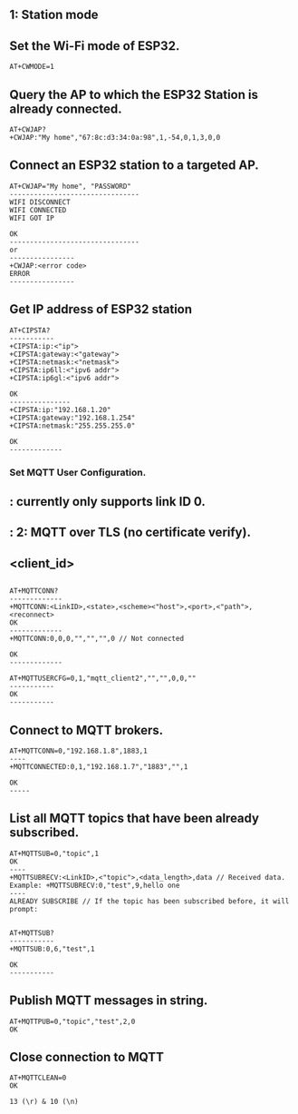 ## 1: Station mode
## Set the Wi-Fi mode of ESP32.
```
AT+CWMODE=1
```

## Query the AP to which the ESP32 Station is already connected.
```
AT+CWJAP?
+CWJAP:"My home","67:8c:d3:34:0a:98",1,-54,0,1,3,0,0
```

## Connect an ESP32 station to a targeted AP.
```
AT+CWJAP="My home", "PASSWORD"
--------------------------------
WIFI DISCONNECT
WIFI CONNECTED
WIFI GOT IP

OK
--------------------------------
or
----------------
+CWJAP:<error code>
ERROR
----------------
```

## Get IP address of ESP32 station
```
AT+CIPSTA?
-----------
+CIPSTA:ip:<"ip">
+CIPSTA:gateway:<"gateway">
+CIPSTA:netmask:<"netmask">
+CIPSTA:ip6ll:<"ipv6 addr">
+CIPSTA:ip6gl:<"ipv6 addr">

OK
---------------
+CIPSTA:ip:"192.168.1.20"
+CIPSTA:gateway:"192.168.1.254"
+CIPSTA:netmask:"255.255.255.0"

OK
-------------
```

### Set MQTT User Configuration.
## <LinkID>: currently only supports link ID 0.
## <scheme>: 2: MQTT over TLS (no certificate verify).
## <client_id>
## <username>
## <password>
```
AT+MQTTCONN?
-------------
+MQTTCONN:<LinkID>,<state>,<scheme><"host">,<port>,<"path">,<reconnect>
OK
-------------
+MQTTCONN:0,0,0,"","","",0 // Not connected

OK
-------------

AT+MQTTUSERCFG=0,1,"mqtt_client2","","",0,0,""
-----------
OK
-----------
```


## Connect to MQTT brokers.
```
AT+MQTTCONN=0,"192.168.1.8",1883,1
----
+MQTTCONNECTED:0,1,"192.168.1.7","1883","",1

OK
-----

```

## List all MQTT topics that have been already subscribed.
```
AT+MQTTSUB=0,"topic",1
OK
----
+MQTTSUBRECV:<LinkID>,<"topic">,<data_length>,data // Received data. Example: +MQTTSUBRECV:0,"test",9,hello one
----
ALREADY SUBSCRIBE // If the topic has been subscribed before, it will prompt:


AT+MQTTSUB?
-----------
+MQTTSUB:0,6,"test",1

OK
-----------
```

## Publish MQTT messages in string.
```
AT+MQTTPUB=0,"topic","test",2,0
OK
```


## Close connection to MQTT
```
AT+MQTTCLEAN=0
OK

13 (\r) & 10 (\n)
```
